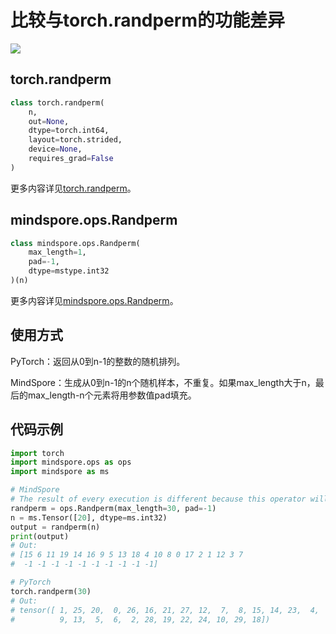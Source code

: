 # 比较与torch.randperm的功能差异

<a href="https://gitee.com/mindspore/docs/blob/r1.11/docs/mindspore/source_zh_cn/note/api_mapping/pytorch_diff/Randperm.md" target="_blank"><img src="https://mindspore-website.obs.cn-north-4.myhuaweicloud.com/website-images/r1.11/resource/_static/logo_source.png"></a>

## torch.randperm

```python
class torch.randperm(
    n,
    out=None,
    dtype=torch.int64,
    layout=torch.strided,
    device=None,
    requires_grad=False
)
```

更多内容详见[torch.randperm](https://pytorch.org/docs/1.5.0/torch.html#torch.randperm)。

## mindspore.ops.Randperm

```python
class mindspore.ops.Randperm(
    max_length=1,
    pad=-1,
    dtype=mstype.int32
)(n)
```

更多内容详见[mindspore.ops.Randperm](https://mindspore.cn/docs/zh-CN/r1.11/api_python/ops/mindspore.ops.Randperm.html#mindspore.ops.Randperm)。

## 使用方式

PyTorch：返回从0到n-1的整数的随机排列。

MindSpore：生成从0到n-1的n个随机样本，不重复。如果max_length大于n，最后的max_length-n个元素将用参数值pad填充。

## 代码示例

```python
import torch
import mindspore.ops as ops
import mindspore as ms

# MindSpore
# The result of every execution is different because this operator will generate n random samples.
randperm = ops.Randperm(max_length=30, pad=-1)
n = ms.Tensor([20], dtype=ms.int32)
output = randperm(n)
print(output)
# Out:
# [15 6 11 19 14 16 9 5 13 18 4 10 8 0 17 2 1 12 3 7
#  -1 -1 -1 -1 -1 -1 -1 -1 -1 -1]

# PyTorch
torch.randperm(30)
# Out:
# tensor([ 1, 25, 20,  0, 26, 16, 21, 27, 12,  7,  8, 15, 14, 23,  4,  3, 17, 11,
#          9, 13,  5,  6,  2, 28, 19, 22, 24, 10, 29, 18])
```
